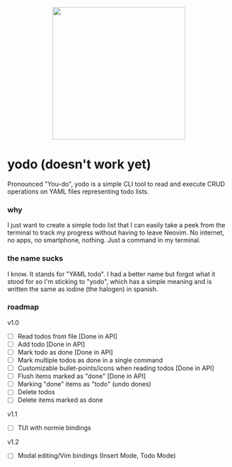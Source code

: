 <p align="middle">
  <img width="300" src="https://i.imgur.com/QNMbMJu.png"/>
</p>

# yodo (doesn't work yet)

Pronounced "You-do", yodo is a simple CLI tool to read and execute CRUD operations on YAML files representing todo lists.

### why

I just want to create a simple todo list that I can easily take a peek from the terminal to track my progress without having to leave Neovim. No internet, no apps, no smartphone, nothing. Just a command in my terminal.

### the name sucks

I know. It stands for "YAML todo". I had a better name but forgot what it stood for so I'm sticking to "yodo", which has a simple meaning and is written the same as iodine (the halogen) in spanish.

### roadmap

v1.0
- [ ] Read todos from file [Done in API]
- [ ] Add todo [Done in API]
- [ ] Mark todo as done [Done in API]
- [ ] Mark multiple todos as done in a single command
- [ ] Customizable bullet-points/icons when reading todos [Done in API]
- [ ] Flush items marked as "done" [Done in API]
- [ ] Marking "done" items as "todo" (undo dones)
- [ ] Delete todos
- [ ] Delete items marked as done

v1.1
- [ ] TUI with normie bindings

v1.2
- [ ] Modal editing/Vim bindings (Insert Mode, Todo Mode)
